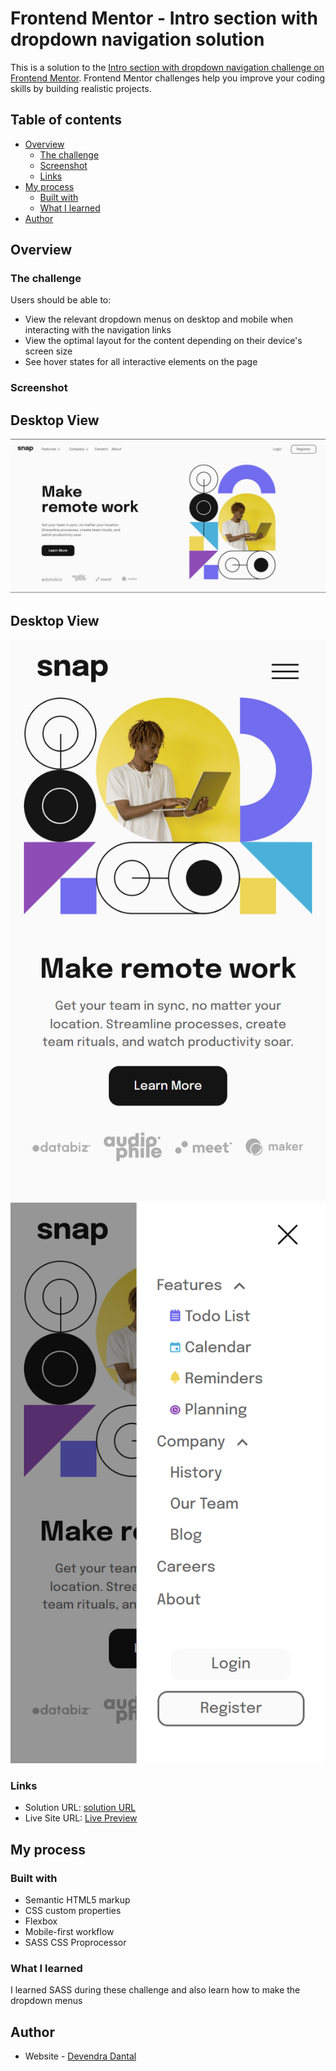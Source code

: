 # Frontend Mentor - Intro section with dropdown navigation solution

This is a solution to the [Intro section with dropdown navigation challenge on Frontend Mentor](https://www.frontendmentor.io/challenges/intro-section-with-dropdown-navigation-ryaPetHE5). Frontend Mentor challenges help you improve your coding skills by building realistic projects. 

## Table of contents

- [Overview](#overview)
  - [The challenge](#the-challenge)
  - [Screenshot](#screenshot)
  - [Links](#links)
- [My process](#my-process)
  - [Built with](#built-with)
  - [What I learned](#what-i-learned)
- [Author](#author)

## Overview

### The challenge

Users should be able to:

- View the relevant dropdown menus on desktop and mobile when interacting with the navigation links
- View the optimal layout for the content depending on their device's screen size
- See hover states for all interactive elements on the page

### Screenshot

## Desktop View
![](screenshots/desktop-view.png)

## Desktop View
![](screenshots/mobile-view-1.png)
![](screenshots/mobile-view-2.png)

### Links

- Solution URL: [solution URL](https://github.com/devendra-dantal04/Frontend-Mentor-Challenges/tree/master/dropdown-menu)
- Live Site URL: [Live Preview](https://frontend-dropdown-menu.netlify.app/)

## My process

### Built with

- Semantic HTML5 markup
- CSS custom properties
- Flexbox
- Mobile-first workflow
- SASS CSS Proprocessor

### What I learned

I learned SASS during these challenge and also learn how to make the dropdown menus

## Author

- Website - [Devendra Dantal]()
